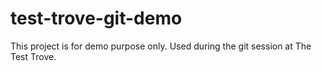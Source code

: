 # test-trove-git-demo

This project is for demo purpose only. Used during the git session at The Test Trove.
